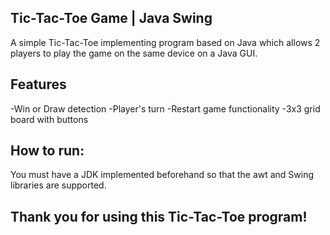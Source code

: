 ## Tic-Tac-Toe Game | Java Swing
A simple Tic-Tac-Toe implementing program based on Java which allows 2 players to play the game on the same device on a Java GUI.

## Features 
-Win or Draw detection
-Player's turn
-Restart game functionality
-3x3 grid board with buttons

## How to run: 
You must have a JDK implemented beforehand so that the awt and Swing libraries are supported.


## Thank you for using this Tic-Tac-Toe program!

